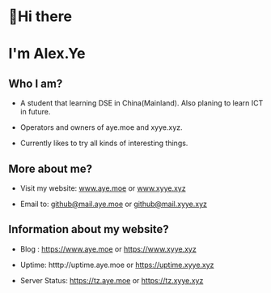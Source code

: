 # 👋Hi there
# I'm Alex.Ye

## Who I am?

- A student that learning DSE in China(Mainland). Also planing to learn ICT in future.

- Operators and owners of aye.moe and xyye.xyz.

- Currently likes to try all kinds of interesting things.

## More about me?

- Visit my website: www.aye.moe or www.xyye.xyz

- Email to: github@mail.aye.moe or github@mail.xyye.xyz

## Information about my website?

- Blog : https://www.aye.moe or https://www.xyye.xyz

- Uptime: htttp://uptime.aye.moe or https://uptime.xyye.xyz

- Server Status: https://tz.aye.moe  or https://tz.xyye.xyz
